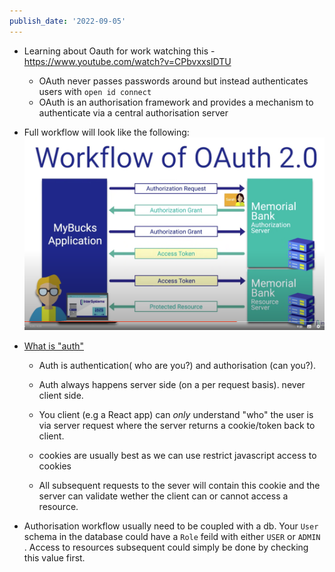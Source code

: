 ```yaml
---
publish_date: '2022-09-05'
---
```

- Learning about Oauth for work watching this - https://www.youtube.com/watch?v=CPbvxxslDTU
	-  OAuth never passes passwords around but instead authenticates users with `open id connect`
	- OAuth is an authorisation framework and provides a mechanism to authenticate via a central authorisation server


- Full workflow will look like the following:
  ![](attachments/Pasted%20image%2020220905142930.png)



- [What is "auth"](https://www.youtube.com/watch?v=h6wBYWWdyYQ)
	- Auth is authentication( who are you?) and  authorisation (can you?).

   - Auth always happens server side (on a per request basis). never client side.
   - You client (e.g a React app) can _only_ understand "who" the user is via server request where the server returns a cookie/token back to client.
   - cookies are usually best as we can use restrict javascript access to cookies
   - All subsequent requests to the sever will contain this cookie and the server can validate wether the client can or cannot access a resource.

- Authorisation workflow usually need to be coupled with a db. Your `User` schema in the database could have a `Role` feild with either `USER` or `ADMIN` . Access to resources subsequent could simply be done by checking this value first.
